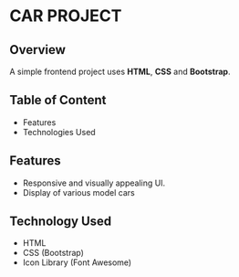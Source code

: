 # **CAR PROJECT**

## **Overview**
A simple frontend project uses **HTML**, **CSS** and **Bootstrap**.
## **Table of Content**
<ul>
<li>Features</li>
<li>Technologies Used</li>
</ul>

## **Features**
<ul>
<li>Responsive and visually appealing UI.</li>
<li>Display of various model cars</li>
</ul>

## **Technology Used**
<ul>
<li>HTML</li>
<li>CSS (Bootstrap)</li>
<li>Icon Library (Font Awesome)</li>
</ul>